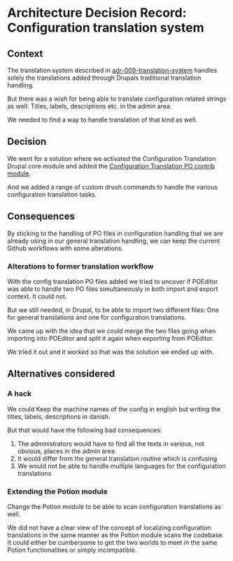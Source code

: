 # Architecture Decision Record: Configuration translation system

## Context

The translation system described in [adr-009-translation-system](./adr-009-translation-system.md) handles solely the translations added through Drupals traditional translation handling.

But there was a wish for being able to translate configuration related strings as well: Titles, labels, descriptions etc. in the admin area.

We needed to find a way to handle translation of that kind as well.

## Decision

We went for a solution where we activated the Configuration Translation Drupal core module and added the [Configuration Translation PO contrib module](https://www.drupal.org/project/config_translation_po).

And we added a range of custom drush commands to handle the various configuration translation tasks.

## Consequences

By sticking to the handling of PO files in configuration handling that we are already using in our general translation handling, we can keep the current Github workflows with some alterations.

### Alterations to former translation workflow

With the config translation PO files added we tried to uncover if POEditor was able to handle two PO files simultaneously in both import and export context.
It could not.

But we still needed, in Drupal, to be able to import two different files: One for general translations and one for configuration translations.

We came up with the idea that we could merge the two files going when importing into POEditor and split it again when exporting from POEditor.

We tried it out and it worked so that was the solution we ended up with.

## Alternatives considered

### A hack
We could Keep the machine names of the config in english but writing the titles, labels, descriptions in danish.

But that would have the following bad consequences:
1. The administrators would have to find all the texts in various, not obvious, places in the admin area.
2. It would differ from the general translation routine which is confusing
3. We would not be able to handle multiple languages for the configuration translations

### Extending the Potion module
Change the Potion module to be able to scan configuration translations as well.

We did not have a clear view of the concept of localizing configuration translations in the same manner as the Potion module scans the codebase. It could either be cumbersome to get the two worlds to meet in the same Potion functionalities or simply incompatible.


